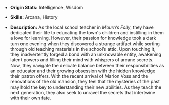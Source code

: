 - **Origin Stats:** Intelligence, Wisdom

- **Skills:** Arcana, History

- **Description:** As the local school teacher in _Mourn’s Folly_, they have dedicated their life to educating the town's children and instilling in them a love for learning. However, their passion for knowledge took a dark turn one evening when they discovered a strange artifact while sorting through old teaching materials in the school’s attic. Upon touching it, they inadvertently forged a bond with an unknowable entity, awakening latent powers and filling their mind with whispers of arcane secrets. Now, they navigate the delicate balance between their responsibilities as an educator and their growing obsession with the hidden knowledge their patron offers. With the recent arrival of Marlon Voss and the renovations of the old mansion, they feel that the mysteries of the past may hold the key to understanding their new abilities. As they teach the next generation, they also seek to unravel the secrets that intertwine with their own fate.